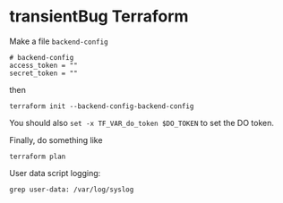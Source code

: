 # transientBug Terraform

Make a file `backend-config`
```
# backend-config
access_token = ""
secret_token = ""
```
then
```
terraform init --backend-config-backend-config
```

You should also `set -x TF_VAR_do_token $DO_TOKEN` to set the DO token.

Finally, do something like

```
terraform plan
```

User data script logging:
```
grep user-data: /var/log/syslog
```
